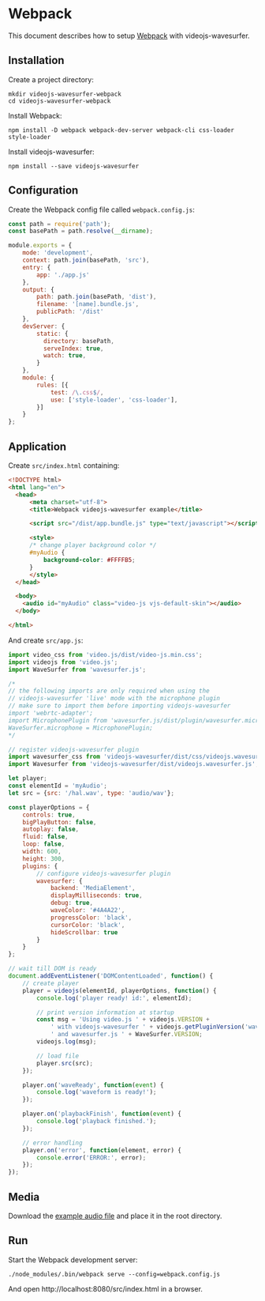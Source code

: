 # Webpack

This document describes how to setup [Webpack](https://webpack.js.org/) with videojs-wavesurfer.

## Installation

Create a project directory:

```console
mkdir videojs-wavesurfer-webpack
cd videojs-wavesurfer-webpack
```

Install Webpack:

```console
npm install -D webpack webpack-dev-server webpack-cli css-loader style-loader
```

Install videojs-wavesurfer:

```console
npm install --save videojs-wavesurfer
```

## Configuration

Create the Webpack config file called `webpack.config.js`:

```javascript
const path = require('path');
const basePath = path.resolve(__dirname);

module.exports = {
    mode: 'development',
    context: path.join(basePath, 'src'),
    entry: {
        app: './app.js'
    },
    output: {
        path: path.join(basePath, 'dist'),
        filename: '[name].bundle.js',
        publicPath: '/dist'
    },
    devServer: {
        static: {
          directory: basePath,
          serveIndex: true,
          watch: true,
        }
    },
    module: {
        rules: [{
            test: /\.css$/,
            use: ['style-loader', 'css-loader'],
        }]
    }
};
```

## Application

Create `src/index.html` containing:

```html
<!DOCTYPE html>
<html lang="en">
  <head>
      <meta charset="utf-8">
      <title>Webpack videojs-wavesurfer example</title>

      <script src="/dist/app.bundle.js" type="text/javascript"></script>

      <style>
      /* change player background color */
      #myAudio {
          background-color: #FFFFB5;
      }
      </style>
  </head>

  <body>
    <audio id="myAudio" class="video-js vjs-default-skin"></audio>
  </body>

</html>
```

And create `src/app.js`:

```javascript
import video_css from 'video.js/dist/video-js.min.css';
import videojs from 'video.js';
import WaveSurfer from 'wavesurfer.js';

/*
// the following imports are only required when using the
// videojs-wavesurfer 'live' mode with the microphone plugin
// make sure to import them before importing videojs-wavesurfer
import 'webrtc-adapter';
import MicrophonePlugin from 'wavesurfer.js/dist/plugin/wavesurfer.microphone.js';
WaveSurfer.microphone = MicrophonePlugin;
*/

// register videojs-wavesurfer plugin
import wavesurfer_css from 'videojs-wavesurfer/dist/css/videojs.wavesurfer.css';
import Wavesurfer from 'videojs-wavesurfer/dist/videojs.wavesurfer.js';

let player;
const elementId = 'myAudio';
let src = {src: '/hal.wav', type: 'audio/wav'};

const playerOptions = {
    controls: true,
    bigPlayButton: false,
    autoplay: false,
    fluid: false,
    loop: false,
    width: 600,
    height: 300,
    plugins: {
        // configure videojs-wavesurfer plugin
        wavesurfer: {
            backend: 'MediaElement',
            displayMilliseconds: true,
            debug: true,
            waveColor: '#4A4A22',
            progressColor: 'black',
            cursorColor: 'black',
            hideScrollbar: true
        }
    }
};

// wait till DOM is ready
document.addEventListener('DOMContentLoaded', function() {
    // create player
    player = videojs(elementId, playerOptions, function() {
        console.log('player ready! id:', elementId);

        // print version information at startup
        const msg = 'Using video.js ' + videojs.VERSION +
            ' with videojs-wavesurfer ' + videojs.getPluginVersion('wavesurfer') +
            ' and wavesurfer.js ' + WaveSurfer.VERSION;
        videojs.log(msg);

        // load file
        player.src(src);
    });

    player.on('waveReady', function(event) {
        console.log('waveform is ready!');
    });

    player.on('playbackFinish', function(event) {
        console.log('playback finished.');
    });

    // error handling
    player.on('error', function(element, error) {
        console.error('ERROR:', error);
    });
});
```

## Media

Download the [example audio file](https://github.com/collab-project/videojs-wavesurfer/raw/master/examples/media/hal.wav)
and place it in the root directory.

## Run

Start the Webpack development server:

```
./node_modules/.bin/webpack serve --config=webpack.config.js
```

And open http://localhost:8080/src/index.html in a browser.

